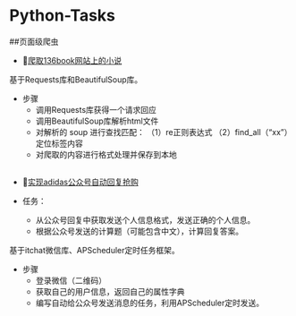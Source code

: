 # Python-Tasks
##页面级爬虫
-  :cherry_blossom:[爬取136book网站上的小说](https://github.com/Mathilda11/Python-Tasks/tree/master/crawl_novel)

基于Requests库和BeautifulSoup库。

- 步骤
   - 调用Requests库获得一个请求回应
   - 调用BeautifulSoup库解析html文件
   - 对解析的 soup 进行查找匹配：
      （1）re正则表达式
      （2）find_all（“xx”）定位标签内容
    - 对爬取的内容进行格式处理并保存到本地

##
-  :palm_tree:[实现adidas公众号自动回复抢购](https://github.com/Mathilda11/Python-Tasks/tree/master/wechat)  

- 任务：
   - 从公众号回复中获取发送个人信息格式，发送正确的个人信息。
   - 根据公众号发送的计算题（可能包含中文），计算回复答案。

基于itchat微信库、APScheduler定时任务框架。
- 步骤
   - 登录微信（二维码）
   - 获取自己的用户信息，返回自己的属性字典
   - 编写自动给公众号发送消息的任务，利用APScheduler定时发送。

